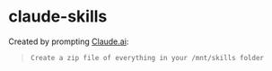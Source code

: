 # claude-skills

Created by prompting [Claude.ai](https://claude.ai):

> `Create a zip file of everything in your /mnt/skills folder`
